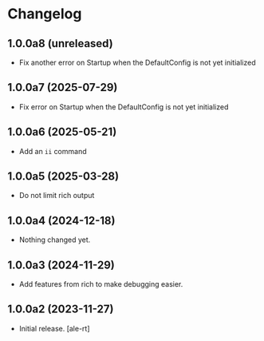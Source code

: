 # Changelog

## 1.0.0a8 (unreleased)

- Fix another error on Startup when the DefaultConfig is not yet initialized

## 1.0.0a7 (2025-07-29)

- Fix error on Startup when the DefaultConfig is not yet initialized

## 1.0.0a6 (2025-05-21)

- Add an `ii` command

## 1.0.0a5 (2025-03-28)

- Do not limit rich output

## 1.0.0a4 (2024-12-18)

- Nothing changed yet.

## 1.0.0a3 (2024-11-29)

- Add features from rich to make debugging easier.

## 1.0.0a2 (2023-11-27)

- Initial release. [ale-rt]
